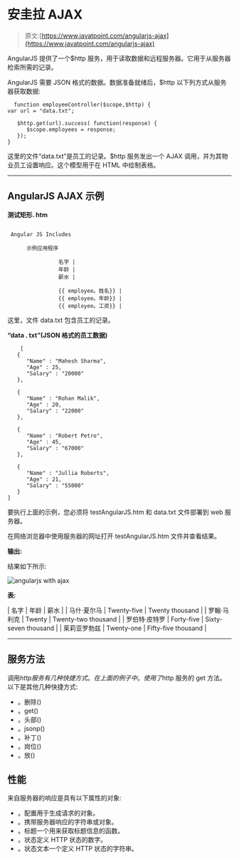 # 安圭拉 AJAX

> 原文:[https://www.javatpoint.com/angularjs-ajax](https://www.javatpoint.com/angularjs-ajax)

AngularJS 提供了一个$http 服务，用于读取数据和远程服务器。它用于从服务器检索所需的记录。

AngularJS 需要 JSON 格式的数据。数据准备就绪后，$http 以下列方式从服务器获取数据:

```
  function employeeController($scope,$http) {
var url = "data.txt";

   $http.get(url).success( function(response) {
      $scope.employees = response; 
   });
}

```

这里的文件“data.txt”是员工的记录。$http 服务发出一个 AJAX 调用，并为其物业员工设置响应。这个模型用于在 HTML 中绘制表格。

* * *

## AngularJS AJAX 示例

**测试矩形. htm**

```

 Angular JS Includes

      示例应用程序

                名字 |
                年龄 |
                薪水 |

                {{ employee。姓名}} |
                {{ employee。年龄}} |
                {{ employee。工资}} |

```

这里，文件 data.txt 包含员工的记录。

**“data . txt”(JSON 格式的员工数据)**

```
    [
   {
      "Name" : "Mahesh Sharma",
      "Age" : 25,
      "Salary" : "20000"
   },

   {
      "Name" : "Rohan Malik",
      "Age" : 20,
      "Salary" : "22000"
   },

   {
      "Name" : "Robert Petro",
      "Age" : 45,
      "Salary" : "67000"
   },

   {
      "Name" : "Jullia Roberts",
      "Age" : 21,
      "Salary" : "55000"
   }
]

```

要执行上面的示例，您必须将 testAngularJS.htm 和 data.txt 文件部署到 web 服务器。

在网络浏览器中使用服务器的网址打开 testAngularJS.htm 文件并查看结果。

**输出:**

结果如下所示:

![angularjs with ajax](../Images/30371ada60b625ecc3c065a95664e9ff.png)

**表:**

| 名字 | 年龄 | 薪水 |
| 马什·夏尔马 | Twenty-five | Twenty thousand |
| 罗翰·马利克 | Twenty | Twenty-two thousand |
| 罗伯特·皮特罗 | Forty-five | Sixty-seven thousand |
| 茱莉亚罗勃兹 | Twenty-one | Fifty-five thousand |

* * *

## 服务方法

调用$http 服务有几种快捷方式。在上面的例子中。使用了$http 服务的 get 方法。以下是其他几种快捷方式:

*   。删除()
*   。get()
*   。头部()
*   。jsonp()
*   。补丁()
*   。岗位()
*   。放()

## 性能

来自服务器的响应是具有以下属性的对象:

*   。配置用于生成请求的对象。
*   。携带服务器响应的字符串或对象。
*   。标题一个用来获取标题信息的函数。
*   。状态定义 HTTP 状态的数字。
*   。状态文本一个定义 HTTP 状态的字符串。